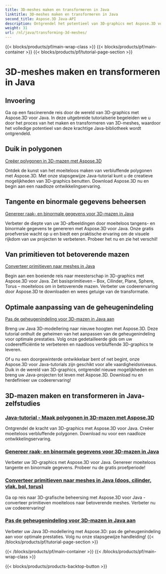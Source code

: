```yaml
---
title: 3D-meshes maken en transformeren in Java
linktitle: 3D-meshes maken en transformeren in Java
second_title: Aspose.3D Java-API
description: Ontgrendel het potentieel van 3D-graphics met Aspose.3D voor Java. Creëer, transformeer en optimaliseer moeiteloos meshes. Verbeter uw codeerervaring met onze tutorials.
weight: 31
url: /nl/java/transforming-3d-meshes/
---
```


{{< blocks/products/pf/main-wrap-class >}}
{{< blocks/products/pf/main-container >}}
{{< blocks/products/pf/tutorial-page-section >}}

# 3D-meshes maken en transformeren in Java


## Invoering

Ga op een fascinerende reis door de wereld van 3D-graphics met Aspose.3D voor Java. In deze uitgebreide tutorialserie begeleiden we u door het proces van het maken en transformeren van 3D-meshes, waardoor het volledige potentieel van deze krachtige Java-bibliotheek wordt ontgrendeld.

## Duik in polygonen 
[Creëer polygonen in 3D-mazen met Aspose.3D](./create-polygons-in-meshes/)

Ontdek de kunst van het moeiteloos maken van verbluffende polygonen met Aspose.3D. Met onze stapsgewijze Java-tutorial kunt u de creatieve mogelijkheden van 3D-graphics benutten. Download Aspose.3D nu en begin aan een naadloze ontwikkelingservaring.

## Tangente en binormale gegevens beheersen
[Genereer raak- en binormale gegevens voor 3D-mazen in Java](./generate-tangent-binormal-data/)

Verbeter de diepte van uw 3D-afbeeldingen door moeiteloos tangens- en binormale gegevens te genereren met Aspose.3D voor Java. Onze gratis proefversie wacht op u en biedt een praktische ervaring om de visuele rijkdom van uw projecten te verbeteren. Probeer het nu en zie het verschil!

## Van primitieven tot betoverende mazen 
[Converteer primitieven naar meshes in Java](./convert-primitives-to-meshes/)

Begin aan een boeiende reis naar meesterschap in 3D-graphics met Aspose.3D voor Java. Zet basisprimitieven – Box, Cilinder, Plane, Sphere, Torus – moeiteloos om in betoverende mazen. Verbeter uw codeerervaring door Aspose.3D te downloaden en wees getuige van de transformatie.

## Optimale aanpassing van de geheugenindeling 
[Pas de geheugenindeling voor 3D-mazen in Java aan](./customize-mesh-memory-layout/)

Breng uw Java 3D-modellering naar nieuwe hoogten met Aspose.3D. Deze tutorial onthult de geheimen van het aanpassen van de geheugenindeling voor optimale prestaties. Volg onze gedetailleerde gids om uw codeerefficiëntie te verbeteren en naadloos verbluffende 3D-graphics te leveren.

Of u nu een doorgewinterde ontwikkelaar bent of net begint, onze Aspose.3D voor Java-tutorials zijn geschikt voor alle vaardigheidsniveaus. Duik in de wereld van 3D-graphics, ontgrendel nieuwe mogelijkheden en breng uw Java-projecten tot leven met Aspose.3D. Download nu en herdefinieer uw codeerervaring!
## 3D-mazen maken en transformeren in Java-zelfstudies
### [Java-tutorial - Maak polygonen in 3D-mazen met Aspose.3D](./create-polygons-in-meshes/)
Ontgrendel de kracht van 3D-graphics met Aspose.3D voor Java. Creëer moeiteloos verbluffende polygonen. Download nu voor een naadloze ontwikkelingservaring.
### [Genereer raak- en binormale gegevens voor 3D-mazen in Java](./generate-tangent-binormal-data/)
Verbeter uw 3D-graphics met Aspose.3D voor Java. Genereer moeiteloos tangente en binormale gegevens. Probeer nu de gratis proefperiode!
### [Converteer primitieven naar meshes in Java (doos, cilinder, vlak, bol, torus)](./convert-primitives-to-meshes/)
Ga op reis naar 3D-grafische beheersing met Aspose.3D voor Java - converteer primitieven moeiteloos naar betoverende meshes. Verbeter nu uw codeerervaring!
### [Pas de geheugenindeling voor 3D-mazen in Java aan](./customize-mesh-memory-layout/)
Verbeter uw Java 3D-modellering met Aspose.3D: pas de geheugenindeling aan voor optimale prestaties. Volg nu onze stapsgewijze handleiding!
{{< /blocks/products/pf/tutorial-page-section >}}

{{< /blocks/products/pf/main-container >}}
{{< /blocks/products/pf/main-wrap-class >}}

{{< blocks/products/products-backtop-button >}}
